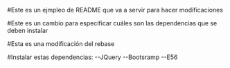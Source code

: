 #Este es un ejmpleo de README que va a servir para hacer modificaciones

#Este es un cambio para especificar cuáles son las dependencias que se deben instalar

#Esta es una modificación del rebase

#Instalar estas dependencias:
 --JQuery
 --Bootsramp
 --E56
